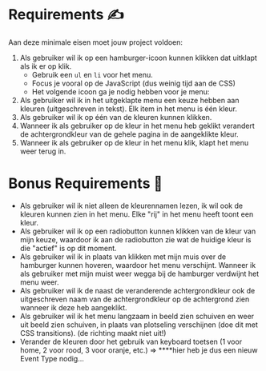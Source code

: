 # **Requirements  ✍️**

Aan deze minimale eisen moet jouw project voldoen:

1. Als gebruiker wil ik op een hamburger-icoon kunnen klikken dat uitklapt als ik er op klik. 
    - Gebruik een `ul` en `li` voor het menu.
    - Focus je vooral op de JavaScript (dus weinig tijd aan de CSS)
    - Het volgende icoon ga je nodig hebben voor je menu:
2. Als gebruiker wil ik in het uitgeklapte menu een keuze hebben aan kleuren (uitgeschreven in tekst). Elk item in het menu is één kleur.
3. Als gebruiker wil ik op één van de kleuren kunnen klikken. 
4. Wanneer ik als gebruiker op de kleur in het menu heb geklikt verandert de achtergrondkleur van de gehele pagina in de aangeklikte kleur.
5. Wanneer ik als gebruiker op de kleur in het menu klik, klapt het menu weer terug in.

# **Bonus Requirements  🚀**

- Als gebruiker wil ik niet alleen de kleurennamen lezen, ik wil ook de kleuren kunnen zien in het menu. Elke "rij" in het menu heeft toont een kleur.
- Als gebruiker wil ik op een radiobutton kunnen klikken van de kleur van mijn keuze, waardoor ik aan de radiobutton zie wat de huidige kleur is die "actief" is op dit moment.
- Als gebruiker wil ik in plaats van klikken met mijn muis over de hamburger kunnen hoveren, waardoor het menu verschijnt. Wanneer ik als gebruiker met mijn muist weer wegga bij de hamburger verdwijnt het menu weer.
- Als gebruiker wil ik de naast de veranderende achtergrondkleur ook de uitgeschreven naam van de achtergrondkleur op de achtergrond zien wanneer ik deze heb aangeklikt.
- Als gebruiker wil ik het menu langzaam in beeld zien schuiven en weer uit beeld zien schuiven, in plaats van plotseling verschijnen (doe dit met CSS transitions). (de richting maakt niet uit!)
- Verander de kleuren door het gebruik van keyboard toetsen (1 voor home, 2 voor rood, 3 voor oranje, etc.) ⇒ ****hier heb je dus een nieuw Event Type nodig...
